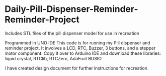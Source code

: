 # Daily-Pill-Dispenser-Reminder-Reminder-Project
Includes STL files of the pill dispenser model for use in recreation


Programmed in UNO IDE
This code is for running my Pill dispenser and reminder project.
It involves a LCD, RTC, Buzzer, 3 buttons, and a stepper motor component. 
Copy it over to Arduino IDE and download these libraries:
liquid crystal, RTClib, RTCZero, AdaFruit BUSIO

I have created design document for further instructions for recreation.
